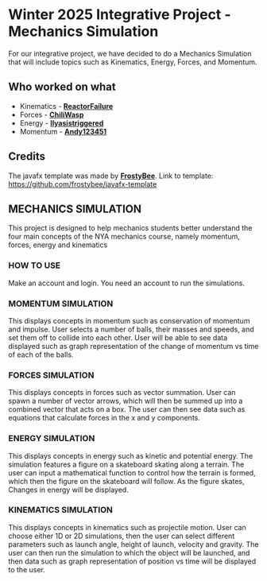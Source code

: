 # Winter 2025 Integrative Project - Mechanics Simulation

For our integrative project, we have decided to do a Mechanics Simulation that will include topics such as Kinematics, Energy, Forces, and Momentum.

## Who worked on what
- Kinematics - [**ReactorFailure**](https://github.com/ReactorFailure)
- Forces - [**ChiliWasp**](https://github.com/ChiliWasp)
- Energy - [**Ilyasistriggered**](https://github.com/Ilyasistriggered)
- Momentum - [**Andy123451**](https://github.com/Andy123451)

## Credits
The javafx template was made by [**FrostyBee**](https://github.com/frostybee). Link to template: https://github.com/frostybee/javafx-template

## MECHANICS SIMULATION

This project is designed to help mechanics students better understand the four main concepts of the NYA mechanics course,
namely momentum, forces, energy and kinematics

### HOW TO USE

Make an account and login. You need an account to run the simulations.

### MOMENTUM SIMULATION

This displays concepts in momentum such as conservation of momentum and impulse. User selects a number of balls,
their masses and speeds, and set them off to collide into each other. User will be able to see data displayed such
as graph representation of the change of momentum vs time of each of the balls.

### FORCES SIMULATION

This displays concepts in forces such as vector summation. User can spawn a number of vector arrows, which will then 
be summed up into a combined vector that acts on a box. The user can then see data such as equations that calculate 
forces in the x and y components.

### ENERGY SIMULATION

This displays concepts in energy such as kinetic and potential energy. The simulation features a figure on a skateboard skating along
a terrain. The user can input a mathematical function to control how the terrain is formed, which then the figure on the skateboard  will
follow. As the figure skates, Changes in energy will be displayed.

### KINEMATICS SIMULATION

This displays concepts in kinematics such as projectile motion. User can choose either 1D or 2D simulations, then the 
user can select different parameters such as launch angle, height of launch, velocity and gravity. The user can then run 
the simulation to which the object will be launched, and then data such as graph representation of position vs time will 
be displayed to the user.
